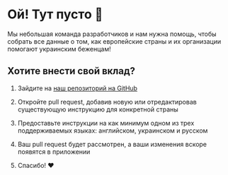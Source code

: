 # Ой! Тут пусто 🤷

Мы небольшая команда разработчиков и нам нужна помощь, чтобы собрать все данные о том, как европейские страны и их организации помогают украинским беженцам!

## Хотите внести свой вклад?

1. Зайдите на [наш репозиторий на GitHub](https://github.com/zero-plus-x/map/tree/main/src/markdown)

2. Откройте pull request, добавив новую или отредактировав существующую инструкцию для конкретной страны

3. Предоставьте инструкции на как минимум одном из трех поддерживаемых языках: английском, украинском и русском

4. Ваш pull request будет рассмотрен, а ваши изменения вскоре появятся в приложении

5. Спасибо! ❤️
